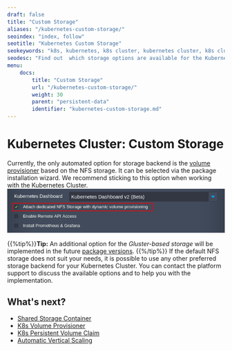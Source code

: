 ```yaml
---
draft: false
title: "Custom Storage"
aliases: "/kubernetes-custom-storage/"
seoindex: "index, follow"
seotitle: "Kubernetes Custom Storage"
seokeywords: "k8s, kubernetes, k8s cluster, kubernetes cluster, k8s cluster storage, kubernetes custom storage, k8s nfs storage, kubernetes cluster custom storage, kubernetes storage backend,  k8s cluster custom storage"
seodesc: "Find out  which storage options are available for the Kubernetes Cluster. Use the automated NFS storage solution or implement a custom storage for your particular needs."
menu: 
    docs:
        title: "Custom Storage"
        url: "/kubernetes-custom-storage/"
        weight: 30
        parent: "persistent-data"
        identifier: "kubernetes-custom-storage.md"
---
```


# Kubernetes Cluster: Custom Storage

Currently, the only automated option for storage backend is the [volume provisioner](/kubernetes-volume-provisioner) based on the NFS storage. It can be selected via the package installation wizard. We recommend sticking to this option when working with the Kubernetes Cluster.
![kubernetes cluster add nfs storage](01-kubernetes-cluster-add-nfs-storage.png)

{{%tip%}}**Tip:** An additional option for the *Gluster-based storage* will be implemented in the future [package versions](/kubernetes-cluster-versions).
{{%/tip%}}
If the default NFS storage does not suit your needs, it is possible to use any other preferred storage backend for your Kubernetes Cluster. You can contact the platform support to discuss the available options and to help you with the implementation.


## What's next?
* [Shared Storage Container](/shared-storage-container)
* [K8s Volume Provisioner](/kubernetes-volume-provisioner)
* [K8s Persistent Volume Claim](/kubernetes-persistent-volume-claim)
* [Automatic Vertical Scaling](/automatic-vertical-scaling)


